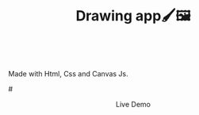 # <p align="center"> Drawing app🖌🖼</p></br>
<p>Made with Html, Css and Canvas Js.</p>
# <p align="center">Live Demo</p>

